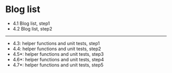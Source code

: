 # Blog list

- 4.1 Blog list, step1
- 4.2 Blog list, step2

---

- 4.3: helper functions and unit tests, step1
- 4.4: helper functions and unit tests, step2
- 4.5\*: helper functions and unit tests, step3
- 4.6\*: helper functions and unit tests, step4
- 4.7\*: helper functions and unit tests, step5
